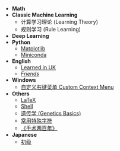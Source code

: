 - **Math**
- **Classic Machine Learning**
  - 计算学习理论 (Learning Theory)
  - 规则学习 (Rule Learning)
- **Deep Learning**
- **Python**
  - [Matplotlib](python/matplotlib.md)
  - [Miniconda](python/miniconda.md)
- **English**
  - [Learned in UK](english/learned-in-uk.md)
  - [*Friends*](english/friends/s01e01.md)
- **Windows**
  - [自定义右键菜单 Custom Context Menu](windows/context-menu.md)
- **Others**
  - [LaTeX](others/latex.md)
  - [Shell](others/shell.md)
  - [遗传学 (Genetics Basics)](others/genetics.md)
  - [常用特殊字符](others/characters.md)
  - [《手术两百年》](others/200-years-of-surgery.md)
- **Japanese**
  - [初级](japanese/beginner.md)
